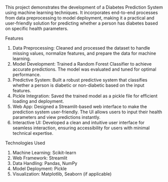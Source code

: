 This project demonstrates the development of a Diabetes Prediction System using machine learning techniques. It incorporates end-to-end processes from data preprocessing to model deployment, making it a practical and user-friendly solution for predicting whether a person has diabetes based on specific health parameters.

Features
1. Data Preprocessing: Cleaned and processed the dataset to handle missing values, normalize features, and prepare the data for machine learning.
2. Model Development: Trained a Random Forest Classifier to achieve accurate predictions. The model was evaluated and tuned for optimal performance.
3. Predictive System: Built a robust predictive system that classifies whether a person is diabetic or non-diabetic based on the input features.
4. Pickle Integration: Saved the trained model as a pickle file for efficient loading and deployment.
5. Web App: Designed a Streamlit-based web interface to make the prediction system user-friendly. The UI allows users to input their health parameters and view predictions instantly.
6. Interactive UI: Developed a clean and intuitive user interface for seamless interaction, ensuring accessibility for users with minimal technical expertise.

Technologies Used
1. Machine Learning: Scikit-learn
2. Web Framework: Streamlit
3. Data Handling: Pandas, NumPy
4. Model Deployment: Pickle
5. Visualization: Matplotlib, Seaborn (if applicable)
